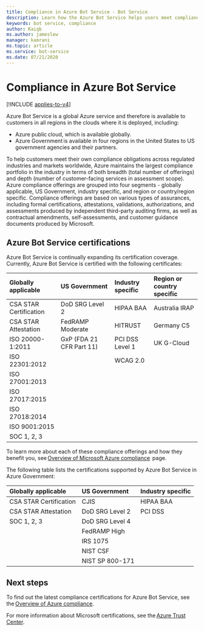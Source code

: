 ```yaml
---
title: Compliance in Azure Bot Service - Bot Service
description: Learn how the Azure Bot Service helps users meet compliance obligations. See which certificates the service holds in various industries and geographic areas.
keywords: bot service, compliance
author: Kaiqb
ms.author: jameslew
manager: kamrani
ms.topic: article
ms.service: bot-service
ms.date: 07/21/2020
---
```


# Compliance in Azure Bot Service 

[!INCLUDE [applies-to-v4](includes/applies-to-v4-current.md)]

Azure Bot Service is a global Azure service and therefore is available to customers in all regions in the clouds where it is deployed, including:  

- Azure public cloud, which is available globally. 
- Azure Government is available in four regions in the United States to US government agencies and their partners. 

To help customers meet their own compliance obligations across regulated industries and markets worldwide, Azure maintains the largest compliance portfolio 
in the industry in terms of both breadth (total number of offerings) and depth (number of customer-facing services in assessment scope). Azure compliance 
offerings are grouped into four segments - globally applicable, US Government, industry specific, and region or country/region specific. 
Compliance offerings are based on various types of assurances, including formal certifications, attestations, validations, authorizations, 
and assessments produced by independent third-party auditing firms, as well as contractual amendments, self-assessments, and customer guidance documents produced by Microsoft. 

## Azure Bot Service certifications 

Azure Bot Service is continually expanding its certification coverage. Currently, Azure Bot Service is certified with the following certificates: 

| Globally applicable  | US Government  | Industry specific | Region or country specific |
| :--- | :--- | :---| :---|
| CSA STAR Certification  | DoD SRG Level 2  | HIPAA BAA | Australia IRAP |
| CSA STAR Attestation | FedRAMP Moderate | HITRUST | Germany C5 |
| ISO 20000-1:2011 | GxP (FDA 21 CFR Part 11) | PCI DSS Level 1 | UK G-Cloud |
| ISO 22301:2012 | | WCAG 2.0 | |
| ISO 27001:2013 | | | |
| ISO 27017:2015 | | | |
| ISO 27018:2014 | | | |
| ISO 9001:2015  | | | |
| SOC 1, 2, 3 | | | |

To learn more about each of these compliance offerings and how they benefit you, see [Overview of Microsoft Azure compliance](https://gallery.technet.microsoft.com/Overview-of-Azure-c1be3942) 
page. 

The following table lists the certifications supported by Azure Bot Service in Azure Government: 


| Globally applicable | US Government | Industry specific |
| :--- | :--- | :--- |
| CSA STAR Certification | CJIS | HIPAA BAA |
| CSA STAR Attestation | DoD SRG Level 2 | PCI DSS |
| SOC 1, 2, 3 | DoD SRG Level 4 | |
| | FedRAMP High  | |
| | IRS 1075 | |
| | NIST CSF | |
| | NIST SP 800-171 | |

## Next steps 

To find out the latest compliance certifications for Azure Bot Service, see the [Overview of Azure compliance](https://gallery.technet.microsoft.com/Overview-of-Azure-c1be3942). 

For more information about Microsoft certifications, see the [Azure Trust Center](https://azure.microsoft.com/overview/trusted-cloud/). 

 






